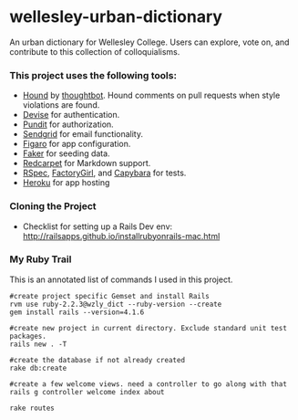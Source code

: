 # wellesley-urban-dictionary
An urban dictionary for Wellesley College. Users can explore, vote on, and contribute to this collection of colloquialisms. 

### This project uses the following tools:
- [Hound](https://houndci.com/) by [thoughtbot](https://thoughtbot.com/). Hound comments on pull requests when style violations are found.
- [Devise](https://github.com/plataformatec/devise) for authentication.
- [Pundit](https://github.com/elabs/pundit) for authorization.
- [Sendgrid](https://addons.heroku.com/sendgrid) for email functionality.
- [Figaro](https://github.com/laserlemon/figaro) for app configuration.
- [Faker](https://github.com/stympy/faker) for seeding data.
- [Redcarpet](https://github.com/vmg/redcarpet) for Markdown support.
- [RSpec](https://github.com/rspec/rspec-rails), [FactoryGirl](https://github.com/thoughtbot/factory_girl_rails), and [Capybara](https://github.com/jnicklas/capybara) for tests.
- [Heroku](https://devcenter.heroku.com/articles/getting-started-with-rails4) for app hosting


### Cloning the Project

- Checklist for setting up a Rails Dev env: http://railsapps.github.io/installrubyonrails-mac.html

### My Ruby Trail

This is an annotated list of commands I used in this project.

```
#create project specific Gemset and install Rails
rvm use ruby-2.2.3@wzly_dict --ruby-version --create
gem install rails --version=4.1.6

#create new project in current directory. Exclude standard unit test packages.
rails new . -T

#create the database if not already created
rake db:create

#create a few welcome views. need a controller to go along with that
rails g controller welcome index about

rake routes
```
